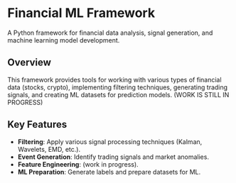 # Financial ML Framework

A Python framework for financial data analysis, signal generation, and machine learning model development.

## Overview
This framework provides tools for working with various types of financial data (stocks, crypto), implementing filtering techniques, generating trading signals, and creating ML datasets for prediction models. (WORK IS STILL IN PROGRESS)

## Key Features
- **Filtering**: Apply various signal processing techniques (Kalman, Wavelets, EMD, etc.).
- **Event Generation**: Identify trading signals and market anomalies.
- **Feature Engineering**: (work in progress).
- **ML Preparation**: Generate labels and prepare datasets for ML.
